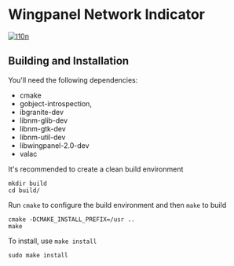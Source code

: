 # Wingpanel Network Indicator
[![l10n](https://l10n.elementary.io/widgets/wingpanel/wingpanel-indicator-network/svg-badge.svg)](https://l10n.elementary.io/projects/wingpanel/wingpanel-indicator-network)

## Building and Installation

You'll need the following dependencies:

* cmake
* gobject-introspection,
* ibgranite-dev
* libnm-glib-dev
* libnm-gtk-dev
* libnm-util-dev
* libwingpanel-2.0-dev
* valac

It's recommended to create a clean build environment

    mkdir build
    cd build/
    
Run `cmake` to configure the build environment and then `make` to build

    cmake -DCMAKE_INSTALL_PREFIX=/usr ..
    make
    
To install, use `make install`

    sudo make install
